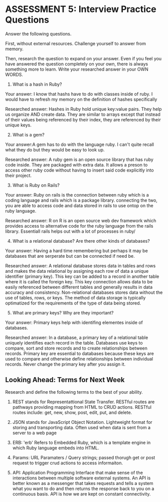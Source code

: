 # ASSESSMENT 5: Interview Practice Questions
Answer the following questions.

First, without external resources. Challenge yourself to answer from memory.

Then, research the question to expand on your answer. Even if you feel you have answered the question completely on your own, there is always something more to learn. Write your researched answer in your OWN WORDS.

1. What is a hash in Ruby?

  Your answer: I know that hashs have to do with classes inside of ruby. I would have to refresh my memory on the definition of hashes specifically 

  Researched answer: Hashes in Ruby hold unique key:value pairs. They help us organize AND create data. They are similar to arrays except that instead of their values being referenced by their index, they are referenced by their unique keys.

2. What is a gem?

  Your answer:A gem has to do with the language ruby. I can't quite recall  what they do but they would be easy to look up.

  Researched answer: A ruby gem is an open source library that has ruby code inside. They are packaged with extra data. It allows a preson to access other ruby code without having to insert said code explicitly into their project.

3. What is Ruby on Rails?

  Your answer: Ruby on rails is the connection between ruby which is a coding language and rails which is a package library. connecting the two, you are able to access code and data stored in rails to use ontop on the ruby language.

  Researched answer: R on R is an open source web dev framework which provides access to alternative code for the ruby language from the rails library. Essentiall rails helps out with a lot of processes in ruby/



4. What is a relational database? Are there other kinds of databases?

  Your answer: Having a hard time remembering but perhaps it may be databases that are serperate but can be connected if need be.

  Researched answer: A relational database stores data in tables and rows and makes the data relational by assigning each row of data a unique identifier (primary key). This key can be added to a record in another table where it is called the foreign key. This key connection allows data to be easily referenced between different tables and generally results in data accuracy and consistency. Non-relational databases stores data without the use of tables, rows, or keys. The method of data storage is typically optimatized for the requirements of the type of data being stored.


5. What are primary keys? Why are they important?

  Your answer: Primary keys help with identifing elementes inside of databases.

  Researched answer: In a database, a primary key of a relational table uniquely identifies each record in the table. Databases use keys to compare, sort and store records and to create relationships between records. Primary key are essential to databases because these keys are used to compare and otherwise define relationships between individual records. Never change the primary key after you assign it.



## Looking Ahead: Terms for Next Week
Research and define the following terms to the best of your ability.

1. REST stands for Representattional State Transfer. RESTful routes are pathways providing mapping from HTML to CRUD actions. RESTful routes include: get, new, show, post, edit, put, and delete.

2. JSON stands for JavaScript Object Notation. Lightweight format for storing and transporting data. Often used when data is sent from a server to a web page

3. ERB: 'erb' Refers to Embedded Ruby, which is a template engine in which Ruby language embeds into HTML.

4. Params: URL Paramaters / Query strings; passed thorugh get or post request to trigger crud actions to access informaiton.

5. API: Application Programming Interface that make sense of the interactions between multiple software external systems. An API is better known as a messenger that takes requests and tells a system what you want to do and then returns the response back to you on a continuous basis. API is how we are kept on constant connectivity.
